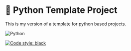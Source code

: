 # 📜 Python Template Project

This is my version of a template for python based projects.

![Python](https://img.shields.io/badge/python-3670A0?style=for-the-badge&logo=python&logoColor=ffdd54)

[![Code style: black](https://img.shields.io/badge/code%20style-black-000000.svg?style=for-the-badge)](https://github.com/psf/black)
